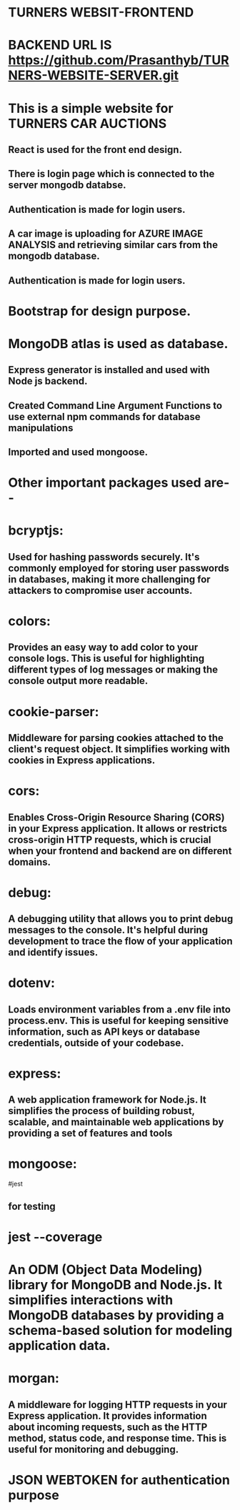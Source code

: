 # TURNERS WEBSIT-FRONTEND

# BACKEND URL IS  https://github.com/Prasanthyb/TURNERS-WEBSITE-SERVER.git

# This is a simple website for TURNERS CAR AUCTIONS 

## React is used for the front end design.

## There is login page which is connected to the server mongodb databse.

## Authentication is made for login users.

## A car image is uploading for AZURE IMAGE ANALYSIS and retrieving similar cars from the mongodb database.

## Authentication is made for login users.

# Bootstrap for design purpose.

# MongoDB atlas is used as database.

## Express generator is installed and used with Node js backend.

## Created Command Line Argument Functions to use external npm commands for database manipulations 

## Imported and used mongoose.

# Other important packages used are--

# bcryptjs:

## Used for hashing passwords securely. It's commonly employed for storing user passwords in databases, making it more challenging for attackers to compromise user accounts.

# colors:

## Provides an easy way to add color to your console logs. This is useful for highlighting different types of log messages or making the console output more readable.

# cookie-parser:

## Middleware for parsing cookies attached to the client's request object. It simplifies working with cookies in Express applications.

# cors:

## Enables Cross-Origin Resource Sharing (CORS) in your Express application. It allows or restricts cross-origin HTTP requests, which is crucial when your frontend and backend are on different domains.

# debug:

## A debugging utility that allows you to print debug messages to the console. It's helpful during development to trace the flow of your application and identify issues.

# dotenv:

## Loads environment variables from a .env file into process.env. This is useful for keeping sensitive information, such as API keys or database credentials, outside of your codebase.

# express:

## A web application framework for Node.js. It simplifies the process of building robust, scalable, and maintainable web applications by providing a set of features and tools

# mongoose:

#jest

## for testing

# jest --coverage

# An ODM (Object Data Modeling) library for MongoDB and Node.js. It simplifies interactions with MongoDB databases by providing a schema-based solution for modeling application data.

# morgan:

## A middleware for logging HTTP requests in your Express application. It provides information about incoming requests, such as the HTTP method, status code, and response time. This is useful for monitoring and debugging.

# JSON WEBTOKEN for authentication purpose


